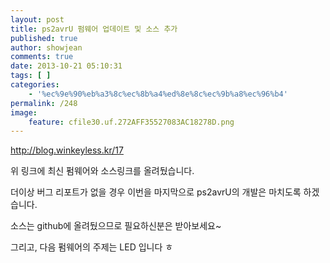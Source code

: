 ```yaml
---
layout: post
title: ps2avrU 펌웨어 업데이트 및 소스 추가
published: true
author: showjean
comments: true
date: 2013-10-21 05:10:31
tags: [ ]
categories:
    - '%ec%9e%90%eb%a3%8c%ec%8b%a4%ed%8e%8c%ec%9b%a8%ec%96%b4'
permalink: /248
image:
    feature: cfile30.uf.272AFF35527083AC18278D.png
---
```

http://blog.winkeyless.kr/17



위 링크에 최신 펌웨어와 소스링크를&nbsp;올려뒀습니다.&nbsp;



더이상 버그 리포트가 없을 경우 이번을 마지막으로 ps2avrU의 개발은 마치도록 하겠습니다.



소스는 github에 올려뒀으므로 필요하신분은 받아보세요~





그리고, 다음 펌웨어의 주제는 LED 입니다 ㅎ






  
